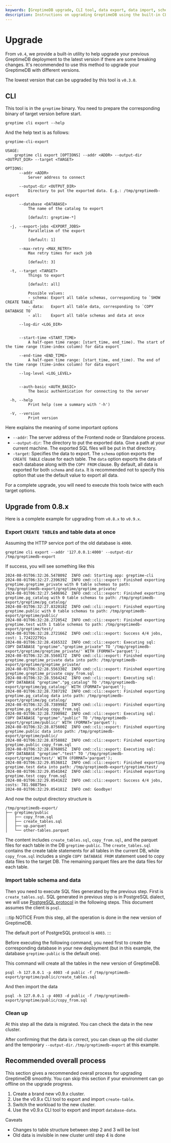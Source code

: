 ```yaml
---
keywords: [GreptimeDB upgrade, CLI tool, data export, data import, schema export, schema import, upgrade example]
description: Instructions on upgrading GreptimeDB using the built-in CLI tool, including exporting and importing data and schemas, and a complete example for upgrading.
---
```


# Upgrade

From `v0.4`, we provide a built-in utility to help upgrade your previous GreptimeDB deployment to the latest version if there are some breaking changes.
It's recommended to use this method to upgrade your GreptimeDB with different versions.

The lowest version that can be upgraded by this tool is `v0.3.0`.

## CLI

This tool is in the `greptime` binary. You need to prepare the corresponding binary of target version before start.

```shell
greptime cli export --help
```

And the help text is as follows:

```shell
greptime-cli-export 

USAGE:
    greptime cli export [OPTIONS] --addr <ADDR> --output-dir <OUTPUT_DIR> --target <TARGET>

OPTIONS:
      --addr <ADDR>
          Server address to connect

      --output-dir <OUTPUT_DIR>
          Directory to put the exported data. E.g.: /tmp/greptimedb-export

      --database <DATABASE>
          The name of the catalog to export
          
          [default: greptime-*]

  -j, --export-jobs <EXPORT_JOBS>
          Parallelism of the export
          
          [default: 1]

      --max-retry <MAX_RETRY>
          Max retry times for each job
          
          [default: 3]

  -t, --target <TARGET>
          Things to export
          
          [default: all]

          Possible values:
          - schema: Export all table schemas, corresponding to `SHOW CREATE TABLE`
          - data:   Export all table data, corresponding to `COPY DATABASE TO`
          - all:    Export all table schemas and data at once

      --log-dir <LOG_DIR>
          

      --start-time <START_TIME>
          A half-open time range: [start_time, end_time). The start of the time range (time-index column) for data export

      --end-time <END_TIME>
          A half-open time range: [start_time, end_time). The end of the time range (time-index column) for data export

      --log-level <LOG_LEVEL>
          

      --auth-basic <AUTH_BASIC>
          The basic authentication for connecting to the server

  -h, --help
          Print help (see a summary with '-h')

  -V, --version
          Print version
```

Here explains the meaning of some important options

- `--addr`: The server address of the Frontend node or Standalone process.
- `--output-dir`: The directory to put the exported data. Give a path at your current machine. The exported SQL files will be put in that directory.
- `-target`: Specifies the data to export. The `schema` option exports the `CREATE TABLE` clause for each table. The `data` option exports the data of each database along with the `COPY FROM` clause. By default, all data is exported for both `schema` and `data`. It is recommended not to specify this option that use the default value to export all data.

For a complete upgrade, you will need to execute this tools twice with each target options.

## Upgrade from 0.8.x

Here is a complete example for upgrading from `v0.8.x` to `v0.9.x`.

### Export `CREATE TABLE`s and table data at once

Assuming the HTTP service port of the old database is `4000`.

```shell
greptime cli export --addr '127.0.0.1:4000' --output-dir /tmp/greptimedb-export
```

If success, you will see something like this

```log
2024-08-01T06:32:26.547809Z  INFO cmd: Starting app: greptime-cli
2024-08-01T06:32:27.239639Z  INFO cmd::cli::export: Finished exporting greptime.greptime_private with 0 table schemas to path: /tmp/greptimedb-export/greptime/greptime_private/
2024-08-01T06:32:27.540696Z  INFO cmd::cli::export: Finished exporting greptime.pg_catalog with 0 table schemas to path: /tmp/greptimedb-export/greptime/pg_catalog/
2024-08-01T06:32:27.832018Z  INFO cmd::cli::export: Finished exporting greptime.public with 0 table schemas to path: /tmp/greptimedb-export/greptime/public/
2024-08-01T06:32:28.272054Z  INFO cmd::cli::export: Finished exporting greptime.test with 1 table schemas to path: /tmp/greptimedb-export/greptime/test/
2024-08-01T06:32:28.272166Z  INFO cmd::cli::export: Success 4/4 jobs, cost: 1.724222791s
2024-08-01T06:32:28.416532Z  INFO cmd::cli::export: Executing sql: COPY DATABASE "greptime"."greptime_private" TO '/tmp/greptimedb-export/greptime/greptime_private/' WITH (FORMAT='parquet');
2024-08-01T06:32:28.556017Z  INFO cmd::cli::export: Finished exporting greptime.greptime_private data into path: /tmp/greptimedb-export/greptime/greptime_private/
2024-08-01T06:32:28.556330Z  INFO cmd::cli::export: Finished exporting greptime.greptime_private copy_from.sql
2024-08-01T06:32:28.556424Z  INFO cmd::cli::export: Executing sql: COPY DATABASE "greptime"."pg_catalog" TO '/tmp/greptimedb-export/greptime/pg_catalog/' WITH (FORMAT='parquet');
2024-08-01T06:32:28.738719Z  INFO cmd::cli::export: Finished exporting greptime.pg_catalog data into path: /tmp/greptimedb-export/greptime/pg_catalog/
2024-08-01T06:32:28.738998Z  INFO cmd::cli::export: Finished exporting greptime.pg_catalog copy_from.sql
2024-08-01T06:32:28.739098Z  INFO cmd::cli::export: Executing sql: COPY DATABASE "greptime"."public" TO '/tmp/greptimedb-export/greptime/public/' WITH (FORMAT='parquet');
2024-08-01T06:32:28.875600Z  INFO cmd::cli::export: Finished exporting greptime.public data into path: /tmp/greptimedb-export/greptime/public/
2024-08-01T06:32:28.875888Z  INFO cmd::cli::export: Finished exporting greptime.public copy_from.sql
2024-08-01T06:32:28.876005Z  INFO cmd::cli::export: Executing sql: COPY DATABASE "greptime"."test" TO '/tmp/greptimedb-export/greptime/test/' WITH (FORMAT='parquet');
2024-08-01T06:32:29.053681Z  INFO cmd::cli::export: Finished exporting greptime.test data into path: /tmp/greptimedb-export/greptime/test/
2024-08-01T06:32:29.054104Z  INFO cmd::cli::export: Finished exporting greptime.test copy_from.sql
2024-08-01T06:32:29.054162Z  INFO cmd::cli::export: Success 4/4 jobs, costs: 781.98875ms
2024-08-01T06:32:29.054181Z  INFO cmd: Goodbye!
```

And now the output directory structure is

```plaintext
/tmp/greptimedb-export/
├── greptime/public
│   ├── copy_from.sql
│   ├── create_tables.sql
│   ├── up.parquet
│   └── other-tables.parquet
```

The content includes `create_tables.sql`, `copy_from.sql`, and the parquet files for each table in the DB `greptime-public`. The `create_tables.sql` contains the create table statements for all tables in the current DB, while `copy_from.sql` includes a single `COPY DATABASE FROM` statement used to copy data files to the target DB. The remaining parquet files are the data files for each table.

### Import table schema and data

Then you need to execute SQL files generated by the previous step. First is `create_tables.sql`. SQL generated in previous step is in PostgreSQL dialect, we will use [PostgreSQL protocol](/user-guide/protocols/postgresql.md) in the following steps. This document assumes the client is `psql`.

:::tip NOTICE
From this step, all the operation is done in the new version of GreptimeDB.

The default port of PostgreSQL protocol is `4003`.
:::

Before executing the following command, you need first to create the corresponding database in your new deployment (but in this example, the database `greptime-public` is the default one).

This command will create all the tables in the new version of GreptimeDB.

```shell
psql -h 127.0.0.1 -p 4003 -d public -f /tmp/greptimedb-export/greptime/public/create_tables.sql
```

And then import the data

```shell
psql -h 127.0.0.1 -p 4003 -d public -f /tmp/greptimedb-export/greptime/public/copy_from.sql
```

### Clean up

At this step all the data is migrated. You can check the data in the new cluster.

After confirming that the data is correct, you can clean up the old cluster and the temporary `--output-dir`. `/tmp/greptimedb-export` at this example.

## Recommended overall process

This section gives a recommended overall process for upgrading GreptimeDB smoothly. You can skip this section if your environment can go offline on the upgrade progress.

1. Create a brand new v0.9.x cluster.
2. Use the v0.9.x CLI tool to export and import `create-table`.
3. Switch the workload to the new cluster.
4. Use the v0.9.x CLI tool to export and import `database-data`.

Caveats
- Changes to table structure between step 2 and 3 will be lost
- Old data is invisible in new cluster until step 4 is done
